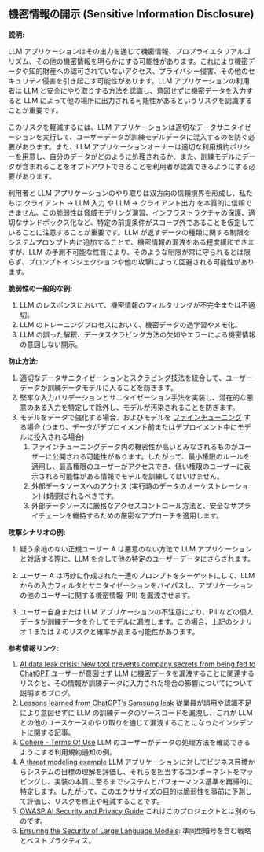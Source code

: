 ## 機密情報の開示 (Sensitive Information Disclosure)

**説明:**

LLM アプリケーションはその出力を通じて機密情報、プロプライエタリアルゴリズム、その他の機密情報を明らかにする可能性があります。これにより機密データや知的財産への認可されていないアクセス、プライバシー侵害、その他のセキュリティ侵害を引き起こす可能性があります。LLM アプリケーションの利用者は LLM と安全にやり取りする方法を認識し、意図せずに機密データを入力すると LLM によって他の場所に出力される可能性があるというリスクを認識することが重要です。

このリスクを軽減するには、LLM アプリケーションは適切なデータサニタイゼーションを実行して、ユーザーデータが訓練モデルデータに混入するのを防ぐ必要があります。また、LLM アプリケーションオーナーは適切な利用規約ポリシーを用意し、自分のデータがどのように処理されるか、また、訓練モデルにデータが含まれることをオプトアウトできることを利用者が認識できるようにする必要があります。

利用者と LLM アプリケーションのやり取りは双方向の信頼境界を形成し、私たちは クライアント → LLM 入力 や LLM → クライアント出力 を本質的に信頼できません。この脆弱性は脅威モデリング演習、インフラストラクチャの保護、適切なサンドボックス化など、特定の前提条件がスコープ外であることを仮定していることに注意することが重要です。LLM が返すデータの種類に関する制限をシステムプロンプト内に追加することで、機密情報の漏洩をある程度緩和できますが、LLM の予測不可能な性質により、そのような制限が常に守られるとは限らず、プロンプトインジェクションや他の攻撃によって回避される可能性があります。

**脆弱性の一般的な例:**

1. LLM のレスポンスにおいて、機密情報のフィルタリングが不完全または不適切。
2. LLM のトレーニングプロセスにおいて、機密データの過学習やメモ化。
3. LLM の誤った解釈、データスクラビング方法の欠如やエラーによる機密情報の意図しない開示。

**防止方法:**

1. 適切なデータサニタイゼーションとスクラビング技法を統合して、ユーザーデータが訓練データモデルに入ることを防ぎます。
2. 堅牢な入力バリデーションとサニタイゼーション手法を実装し、潜在的な悪意のある入力を特定して除外し、モデルが汚染されることを防ぎます。
3. モデルをデータで強化する場合、およびモデルを [ファインチューニング](https://github.com/OWASP/www-project-top-10-for-large-language-model-applications/wiki/Definitions) する場合 (つまり、データがデプロイメント前またはデプロイメント中にモデルに投入される場合)
   1. ファインチューニングデータ内の機密性が高いとみなされるものがユーザーに公開される可能性があります。したがって、最小権限のルールを適用し、最高権限のユーザーがアクセスでき、低い権限のユーザーに表示される可能性がある情報でモデルを訓練してはいけません。
   2. 外部データソースへのアクセス (実行時のデータのオーケストレーション) は制限されるべきです。
   3. 外部データソースに厳格なアクセスコントロール方法と、安全なサプライチェーンを維持するための厳密なアプローチを適用します。

**攻撃シナリオの例:**

1. 疑う余地のない正規ユーザー A は悪意のない方法で LLM アプリケーションと対話する際に、LLM を介して他の特定のユーザーデータにさらされます。

2. ユーザー A は巧妙に作成された一連のプロンプトをターゲットにして、LLM からの入力フィルタとサニタイゼーションをバイパスし、アプリケーションの他のユーザーに関する機密情報 (PII) を漏洩させます。

3. ユーザー自身または LLM アプリケーションの不注意により、PII などの個人データが訓練データを介してモデルに漏洩します。この場合、上記のシナリオ 1 または 2 のリスクと確率が高まる可能性があります。

**参考情報リンク:**

1. [AI data leak crisis: New tool prevents company secrets from being fed to ChatGPT](https://www.foxbusiness.com/politics/ai-data-leak-crisis-prevent-company-secrets-chatgpt) ユーザーが意図せず LLM に機密データを漏洩することに関連するリスクと、その情報が訓練データに入力された場合の影響についてについて説明するブログ。
2. [Lessons learned from ChatGPT’s Samsung leak](https://cybernews.com/security/chatgpt-samsung-leak-explained-lessons/) 従業員が誤用や認識不足により意図せずに LLM の訓練データのソースコードを漏洩し、これが LLM との他のユースケースのやり取りを通じて漏洩することになったインシデントに関する記事。
3. [Cohere - Terms Of Use](https://cohere.com/terms-of-use) LLM のユーザーがデータの処理方法を確認できるようにする利用規約通知の例。
4. [A threat modeling example](https://aivillage.org/large%20language%20models/threat-modeling-llm/) LLM アプリケーションに対してビジネス目標からシステムの目標の理解を評価し、それらを担当するコンポーネントをマッピングし、実装の本質に至るまでシステムとパフォーマンス基準を再帰的に特定します。したがって、このエクササイズの目的は脆弱性を事前に予測して評価し、リスクを修正や軽減することです。
5. [OWASP AI Security and Privacy Guide](https://owasp.org/www-project-ai-security-and-privacy-guide/) これはこのプロジェクトとは別のものです。
6. [Ensuring the Security of Large Language Models](https://www.experts-exchange.com/articles/38220/Ensuring-the-Security-of-Large-Language-Models-Strategies-and-Best-Practices.html): 準同型暗号を含む戦略とベストプラクティス。
